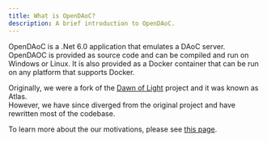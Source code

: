 ```yaml
---
title: What is OpenDAoC?
description: A brief introduction to OpenDAoC.
---
```


OpenDAoC is a .Net 6.0 application that emulates a DAoC server.  
OpenDAOC is provided as source code and can be compiled and run on Windows or Linux. It is also provided as a Docker container that can be run on any platform that supports Docker.

Originally, we were a fork of the [Dawn of Light](https://github.com/Dawn-of-Light) project and it was known as Atlas.  
However, we have since diverged from the original project and have rewritten most of the codebase.

To learn more about the our motivations, please see [this page](/docs/motivation).